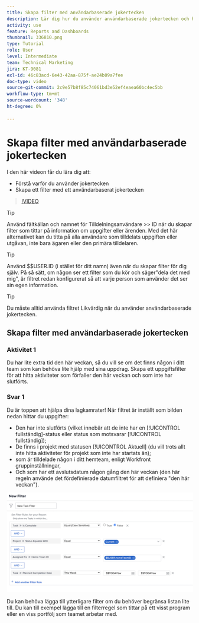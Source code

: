 ```yaml
---
title: Skapa filter med användarbaserade jokertecken
description: Lär dig hur du använder användarbaserade jokertecken och hur du skapar ett filter baserat på den inloggade användaren.
activity: use
feature: Reports and Dashboards
thumbnail: 336810.png
type: Tutorial
role: User
level: Intermediate
team: Technical Marketing
jira: KT-9081
exl-id: 46c83acd-6e43-42aa-875f-ae24b09a7fee
doc-type: video
source-git-commit: 2c9e57b8f85c74061bd3e52ef4eaea60bc4ec5bb
workflow-type: tm+mt
source-wordcount: '348'
ht-degree: 0%

---
```


# Skapa filter med användarbaserade jokertecken

I den här videon får du lära dig att:

* Förstå varför du använder jokertecken
* Skapa ett filter med ett användarbaserat jokertecken

>[!VIDEO](https://video.tv.adobe.com/v/336810/?quality=12&learn=on)

>[!TIP]
>
>Använd fältkällan och namnet för Tilldelningsanvändare >> ID när du skapar filter som tittar på information om uppgifter eller ärenden.  Med det här alternativet kan du titta på alla   användare som tilldelats uppgiften eller utgåvan, inte bara ägaren eller den primära tilldelaren.

>[!TIP]
>
>Använd $$USER.ID (i stället för ditt namn) även när du skapar filter för dig själv. På så sätt, om någon ser ett filter som du kör och säger&quot;dela det med mig&quot;, är filtret redan konfigurerat så att varje person som använder det ser sin egen information.

>[!TIP]
>
>Du måste alltid använda filtret Likvärdig när du använder användarbaserade jokertecken.


## Skapa filter med användarbaserade jokertecken

### Aktivitet 1

Du har lite extra tid den här veckan, så du vill se om det finns någon i ditt team som kan behöva lite hjälp med sina uppdrag. Skapa ett uppgiftsfilter för att hitta aktiviteter som förfaller den här veckan och som inte har slutförts.

### Svar 1

Du är toppen att hjälpa dina lagkamrater! När filtret är inställt som bilden nedan hittar du uppgifter:

* Den har inte slutförts (vilket innebär att de inte har en [!UICONTROL fullständig]-status eller status som motsvarar [!UICONTROL fullständig]);
* De finns i projekt med statusen [!UICONTROL Aktuell] (du vill trots allt inte hitta aktiviteter för projekt som inte har startats än);
* som är tilldelade någon i ditt hemteam, enligt Workfront gruppinställningar,
* Och som har ett avslutsdatum någon gång den här veckan (den här regeln använde det fördefinierade datumfiltret för att definiera &quot;den här veckan&quot;).

![En bild av skärmen för att skapa ett aktivitetsfilter med ett användarbaserat jokertecken](assets/user-wildcard-exercise-answer.png)

Du kan behöva lägga till ytterligare filter om du behöver begränsa listan lite till. Du kan till exempel lägga till en filterregel som tittar på ett visst program eller en viss portfölj som teamet arbetar med.
